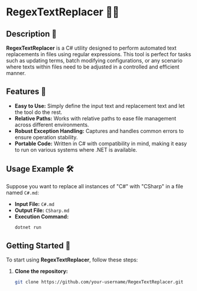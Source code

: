 ﻿# RegexTextReplacer 📝🔄

## Description 📖
**RegexTextReplacer** is a C# utility designed to perform automated text replacements in files using regular expressions. This tool is perfect for tasks such as updating terms, batch modifying configurations, or any scenario where texts within files need to be adjusted in a controlled and efficient manner.

## Features 🌟
- **Easy to Use:** Simply define the input text and replacement text and let the tool do the rest.
- **Relative Paths:** Works with relative paths to ease file management across different environments.
- **Robust Exception Handling:** Captures and handles common errors to ensure operation stability.
- **Portable Code:** Written in C# with compatibility in mind, making it easy to run on various systems where .NET is available.

## Usage Example 🛠️
Suppose you want to replace all instances of "C#" with "CSharp" in a file named `C#.md`:

- **Input File:** `C#.md`
- **Output File:** `CSharp.md`
- **Execution Command:**
  ```bash
  dotnet run

## Getting Started 🚀
To start using **RegexTextReplacer**, follow these steps:

1. **Clone the repository:**
   ```bash
   git clone https://github.com/your-username/RegexTextReplacer.git